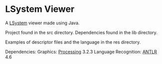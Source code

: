 # LSystem Viewer

A [LSystem](https://en.wikipedia.org/wiki/L-system) viewer made using Java.

Project found in the src directory.
Dependencies found in the lib directory.

Examples of descriptor files and the language in the res directory.

Dependencies:
Graphics: [Processing](https://processing.org/) 3.2.3
Language Recognition: [ANTLR](http://www.antlr.org/) 4.6
